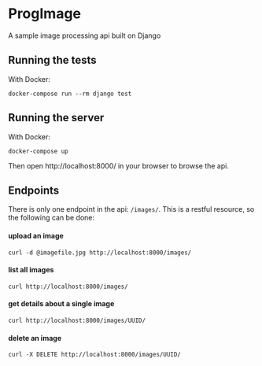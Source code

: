 # ProgImage

A sample image processing api built on Django

## Running the tests

With Docker:

```
docker-compose run --rm django test
```

## Running the server

With Docker:

```
docker-compose up
```

Then open http://localhost:8000/ in your browser to browse the api.

## Endpoints

There is only one endpoint in the api: `/images/`. This is a restful resource, so the following can be done:

#### upload an image
`curl -d @imagefile.jpg http://localhost:8000/images/`

#### list all images
`curl http://localhost:8000/images/`

#### get details about a single image
`curl http://localhost:8000/images/UUID/`

#### delete an image
`curl -X DELETE http://localhost:8000/images/UUID/`
